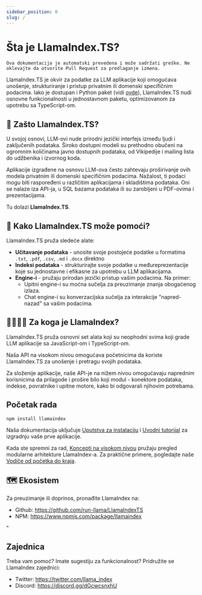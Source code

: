 ```yaml
---
sidebar_position: 0
slug: /
---
```


# Šta je LlamaIndex.TS?

`Ova dokumentacija je automatski prevedena i može sadržati greške. Ne oklevajte da otvorite Pull Request za predlaganje izmena.`

LlamaIndex.TS je okvir za podatke za LLM aplikacije koji omogućava unošenje, strukturiranje i pristup privatnim ili domenski specifičnim podacima. Iako je dostupan i Python paket (vidi [ovde](https://docs.llamaindex.ai/en/stable/)), LlamaIndex.TS nudi osnovne funkcionalnosti u jednostavnom paketu, optimizovanom za upotrebu sa TypeScript-om.

## 🚀 Zašto LlamaIndex.TS?

U svojoj osnovi, LLM-ovi nude prirodni jezički interfejs između ljudi i zaključenih podataka. Široko dostupni modeli su prethodno obučeni na ogromnim količinama javno dostupnih podataka, od Vikipedije i mailing lista do udžbenika i izvornog koda.

Aplikacije izgrađene na osnovu LLM-ova često zahtevaju proširivanje ovih modela privatnim ili domenski specifičnim podacima. Nažalost, ti podaci mogu biti raspoređeni u različitim aplikacijama i skladištima podataka. Oni se nalaze iza API-ja, u SQL bazama podataka ili su zarobljeni u PDF-ovima i prezentacijama.

Tu dolazi **LlamaIndex.TS**.

## 🦙 Kako LlamaIndex.TS može pomoći?

LlamaIndex.TS pruža sledeće alate:

- **Učitavanje podataka** - unosite svoje postojeće podatke u formatima `.txt`, `.pdf`, `.csv`, `.md` i `.docx` direktno
- **Indeksi podataka** - strukturirajte svoje podatke u međureprezentacije koje su jednostavne i efikasne za upotrebu u LLM aplikacijama.
- **Engine-i** - pružaju prirodan jezički pristup vašim podacima. Na primer:
  - Upitni engine-i su moćna sučelja za preuzimanje znanja obogaćenog izlaza.
  - Chat engine-i su konverzacijska sučelja za interakcije "napred-nazad" sa vašim podacima.

## 👨‍👩‍👧‍👦 Za koga je LlamaIndex?

LlamaIndex.TS pruža osnovni set alata koji su neophodni svima koji grade LLM aplikacije sa JavaScript-om i TypeScript-om.

Naša API na visokom nivou omogućava početnicima da koriste LlamaIndex.TS za unošenje i pretragu svojih podataka.

Za složenije aplikacije, naše API-je na nižem nivou omogućavaju naprednim korisnicima da prilagode i prošire bilo koji modul - konektore podataka, indekse, povratnike i upitne motore, kako bi odgovarali njihovim potrebama.

## Početak rada

`npm install llamaindex`

Naša dokumentacija uključuje [Uputstva za instalaciju](./installation.mdx) i [Uvodni tutorijal](./starter.md) za izgradnju vaše prve aplikacije.

Kada ste spremni za rad, [Koncepti na visokom nivou](./getting_started/concepts.md) pružaju pregled modularne arhitekture LlamaIndex-a. Za praktične primere, pogledajte naše [Vodiče od početka do kraja](./end_to_end.md).

## 🗺️ Ekosistem

Za preuzimanje ili doprinos, pronađite LlamaIndex na:

- Github: https://github.com/run-llama/LlamaIndexTS
- NPM: https://www.npmjs.com/package/llamaindex

"

## Zajednica

Treba vam pomoć? Imate sugestiju za funkcionalnost? Pridružite se LlamaIndex zajednici:

- Twitter: https://twitter.com/llama_index
- Discord: https://discord.gg/dGcwcsnxhU
